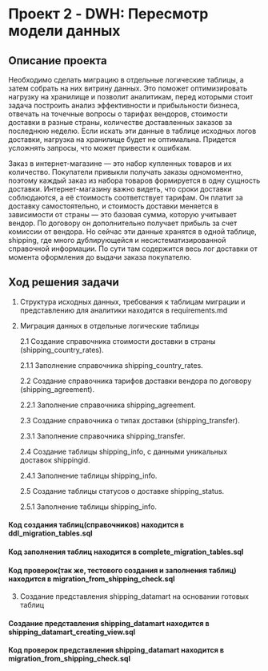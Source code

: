 # Проект 2 - DWH: Пересмотр модели данных

## Описание проекта
Необходимо сделать миграцию в отдельные логические таблицы, а затем собрать на них витрину данных. 
Это поможет оптимизировать нагрузку на хранилище и позволит аналитикам, перед которыми стоит задача построить анализ эффективности и прибыльности бизнеса, 
отвечать на точечные вопросы о тарифах вендоров, стоимости доставки в разные страны, количестве доставленных заказов за последнюю неделю.
Если искать эти данные в таблице исходных логов доставки, нагрузка на хранилище будет не оптимальна. 
Придется усложнять запросы, что может привести к ошибкам.

Заказ в интернет-магазине — это набор купленных товаров и их количество. Покупатели привыкли получать заказы одномоментно, поэтому каждый заказ из набора товаров формируется в одну сущность доставки.
Интернет-магазину важно видеть, что сроки доставки соблюдаются, а её стоимость соответствует тарифам. 
Он платит за доставку самостоятельно, и стоимость доставки меняется в зависимости от страны — это базовая сумма, которую учитывает вендор. 
По договору он дополнительно получает прибыль за счет комиссии от вендора.
Но сейчас эти данные хранятся в одной таблице, shipping, где много дублирующейся и несистематизированной справочной информации. 
По сути там содержится весь лог доставки от момента оформления до выдачи заказа покупателю.


## Ход решения задачи

1. Структура исходных данных, требования к таблицам миграции и представлению для аналитики находится в requirements.md

2. Миграция данных в отдельные логические таблицы

    2.1 Создание справочника стоимости доставки в страны (shipping_country_rates).

	2.1.1 Заполнение справочника shipping_country_rates.

    2.2 Создание справочника тарифов доставки вендора по договору (shipping_agreement).

	2.2.1 Заполнение справочника shipping_agreement.

    2.3 Создание справочника о типах доставки (shipping_transfer).

	2.3.1 Заполнение справочника shipping_transfer.

    2.4 Создание таблицы shipping_info, с данными уникальных доставок shippingid.

	2.4.1 Заполнение таблицы shipping_info.

    2.5 Создание таблицы статусов о доставке shipping_status.

	2.5.1 Заполнение таблицы shipping_info.

  #### Код создания таблиц(справочников) находится в ddl_migration_tables.sql

  #### Код заполнения таблиц находится в complete_migration_tables.sql

  #### Код проверок(так же, тестового создания и заполнения таблиц) находится в migration_from_shipping_check.sql

3. Создание представления shipping_datamart на основании готовых таблиц

  #### Создание представления shipping_datamart находится в shipping_datamart_creating_view.sql

  #### Код проверок представления shipping_datamart находится в migration_from_shipping_check.sql